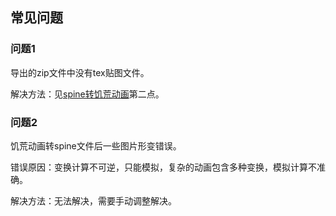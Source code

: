 
<h2> 常见问题 </h2>

### 问题1

导出的zip文件中没有tex贴图文件。

解决方法：见[spine转饥荒动画](/zh/spine/export-import.html#spine转饥荒动画)第二点。

### 问题2

饥荒动画转spine文件后一些图片形变错误。

错误原因：变换计算不可逆，只能模拟，复杂的动画包含多种变换，模拟计算不准确。

解决方法：无法解决，需要手动调整解决。
